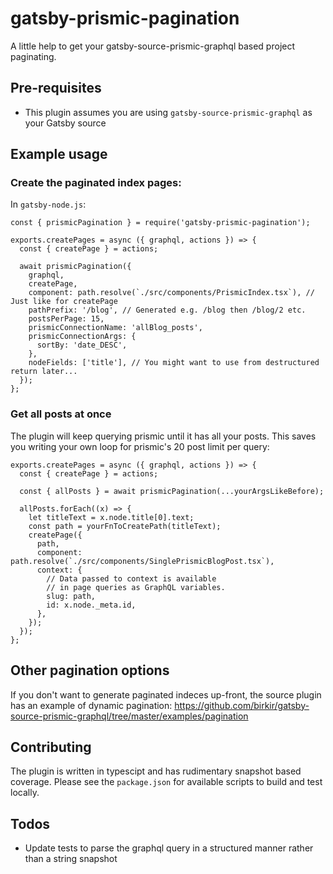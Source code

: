 # gatsby-prismic-pagination

A little help to get your gatsby-source-prismic-graphql based project paginating.

## Pre-requisites
* This plugin assumes you are using `gatsby-source-prismic-graphql` as your Gatsby source

## Example usage
### Create the paginated index pages:

In `gatsby-node.js`:

```node
const { prismicPagination } = require('gatsby-prismic-pagination');

exports.createPages = async ({ graphql, actions }) => {
  const { createPage } = actions;

  await prismicPagination({
    graphql,
    createPage,
    component: path.resolve(`./src/components/PrismicIndex.tsx`), // Just like for createPage
    pathPrefix: '/blog', // Generated e.g. /blog then /blog/2 etc.
    postsPerPage: 15,
    prismicConnectionName: 'allBlog_posts',
    prismicConnectionArgs: {
      sortBy: 'date_DESC',
    },
    nodeFields: ['title'], // You might want to use from destructured return later...
  });
};
```

### Get all posts at once

The plugin will keep querying prismic until it has all your posts. This saves you writing your own loop for prismic's 20 post limit per query:

```node
exports.createPages = async ({ graphql, actions }) => {
  const { createPage } = actions;

  const { allPosts } = await prismicPagination(...yourArgsLikeBefore);

  allPosts.forEach((x) => {
    let titleText = x.node.title[0].text;
    const path = yourFnToCreatePath(titleText);
    createPage({
      path,
      component: path.resolve(`./src/components/SinglePrismicBlogPost.tsx`),
      context: {
        // Data passed to context is available
        // in page queries as GraphQL variables.
        slug: path,
        id: x.node._meta.id,
      },
    });
  });
};
```

## Other pagination options
If you don't want to generate paginated indeces up-front, the source plugin has an example of dynamic pagination: https://github.com/birkir/gatsby-source-prismic-graphql/tree/master/examples/pagination

## Contributing
The plugin is written in typescipt and has rudimentary snapshot based coverage. Please see the `package.json` for available scripts to build and test locally.

## Todos
* Update tests to parse the graphql query in a structured manner rather than a string snapshot